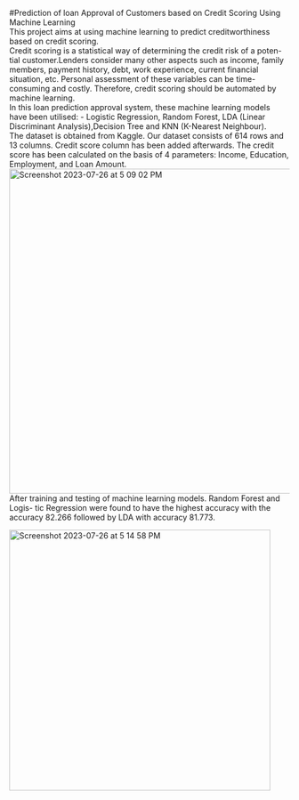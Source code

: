 #Prediction of loan Approval of Customers based on Credit Scoring Using Machine Learning<br>
 This project aims at using machine learning to predict creditworthiness based on credit scoring.<br>
Credit scoring is a statistical way of determining the credit risk of a poten- tial customer.Lenders consider many other aspects such as income, family members, payment history, debt, work experience, current financial situation, etc. Personal assessment of these variables can be time- consuming and costly. Therefore, credit scoring should be automated by machine learning.<br>
In this loan prediction approval system, these machine learning models have been utilised: - Logistic Regression, Random Forest, LDA (Linear Discriminant Analysis),Decision Tree and KNN (K-Nearest Neighbour).
<br>
The dataset is obtained from Kaggle. Our dataset consists of 614 rows and 13 columns. Credit score column has been added afterwards. The credit score has been calculated on the basis of 4 parameters: Income, Education, Employment, and Loan Amount.
<br><img width="584" alt="Screenshot 2023-07-26 at 5 09 02 PM" src="https://github.com/dsgreen2/Prediction-of-loan-approval-of-customers-based-on-Credit-Scoring-Using-Machine-Learning/assets/106010465/083aff91-85fd-4b59-9b34-ecd4b8704e19">
<br>
After training and testing of machine learning models. Random Forest and Logis- tic Regression were found to have the highest accuracy with the accuracy 82.266 followed by LDA with accuracy 81.773.<br>

<img width="469" alt="Screenshot 2023-07-26 at 5 14 58 PM" src="https://github.com/dsgreen2/Prediction-of-loan-approval-of-customers-based-on-Credit-Scoring-Using-Machine-Learning/assets/106010465/754efcaa-a702-4d19-8f5d-6fd642e56542">


